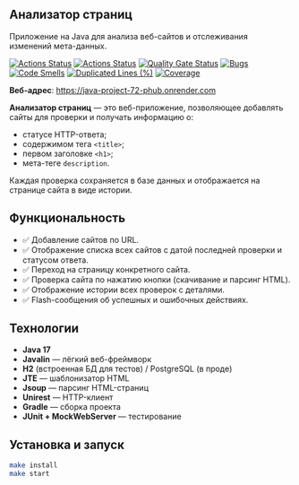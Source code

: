 ## Анализатор страниц

Приложение на Java для анализа веб-сайтов и отслеживания изменений мета-данных.

[![Actions Status](https://github.com/DenisX95/java-project-72/actions/workflows/hexlet-check.yml/badge.svg)](https://github.com/DenisX95/java-project-72/actions)
[![Actions Status](https://github.com/DenisX95/java-project-72/actions/workflows/sonar-check.yml/badge.svg)](https://github.com/DenisX95/java-project-72/actions)
[![Quality Gate Status](https://sonarcloud.io/api/project_badges/measure?project=DenisX95_java-project-72&metric=alert_status)](https://sonarcloud.io/summary/new_code?id=DenisX95_java-project-72)
[![Bugs](https://sonarcloud.io/api/project_badges/measure?project=DenisX95_java-project-72&metric=bugs)](https://sonarcloud.io/summary/new_code?id=DenisX95_java-project-72)
[![Code Smells](https://sonarcloud.io/api/project_badges/measure?project=DenisX95_java-project-72&metric=code_smells)](https://sonarcloud.io/summary/new_code?id=DenisX95_java-project-72)
[![Duplicated Lines (%)](https://sonarcloud.io/api/project_badges/measure?project=DenisX95_java-project-72&metric=duplicated_lines_density)](https://sonarcloud.io/summary/new_code?id=DenisX95_java-project-72)
[![Coverage](https://sonarcloud.io/api/project_badges/measure?project=DenisX95_java-project-72&metric=coverage)](https://sonarcloud.io/summary/new_code?id=DenisX95_java-project-72)

**Веб-адрес**: https://java-project-72-phub.onrender.com

**Анализатор страниц** — это веб-приложение, позволяющее добавлять сайты для проверки и получать информацию о:

- статусе HTTP-ответа;
- содержимом тега `<title>`;
- первом заголовке `<h1>`;
- мета-теге `description`.

Каждая проверка сохраняется в базе данных и отображается на странице сайта в виде истории.

## Функциональность

- ✅ Добавление сайтов по URL.
- ✅ Отображение списка всех сайтов с датой последней проверки и статусом ответа.
- ✅ Переход на страницу конкретного сайта.
- ✅ Проверка сайта по нажатию кнопки (скачивание и парсинг HTML).
- ✅ Отображение истории всех проверок с деталями.
- ✅ Flash-сообщения об успешных и ошибочных действиях.

## Технологии

- **Java 17**
- **Javalin** — лёгкий веб-фреймворк
- **H2** (встроенная БД для тестов) / PostgreSQL (в проде)
- **JTE** — шаблонизатор HTML
- **Jsoup** — парсинг HTML-страниц
- **Unirest** — HTTP-клиент
- **Gradle** — сборка проекта
- **JUnit + MockWebServer** — тестирование

## Установка и запуск

```bash
make install
make start
```
